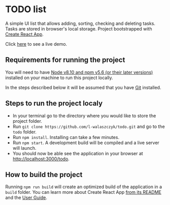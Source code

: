 # TODO list

A simple UI list that allows adding, sorting, checking and deleting tasks. Tasks are stored in browser's local storage. Project bootstrapped with [Create React App](https://github.com/facebook/create-react-app).

Click [here](https://l-walaszczyk.github.io/todo/) to see a live demo.

## Requirements for running the project

You will need to have [Node v8.10 and npm v5.6 (or their later versions)](https://nodejs.org/en/) installed on your machine to run this project locally.

In the steps described below it will be assumed that you have [Git](https://git-scm.com/downloads) installed.

## Steps to run the project localy

- In your terminal go to the directory where you would like to store the project folder.
- Run `git clone https://github.com/l-walaszczyk/todo.git` and go to the `todo` folder.
- Run `npm install`. Installing can take a few minutes.
- Run `npm start`. A development build will be compiled and a live server will launch.
- You should now be able see the application in your browser at [http://localhost:3000/todo](http://localhost:3000/todo).

## How to build the project

Running `npm run build` will create an optimized build of the application in a `build` folder. You can learn more about Create React App [from its README](https://github.com/facebookincubator/create-react-app#create-react-app--) and the [User Guide](https://facebook.github.io/create-react-app/).
